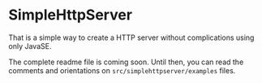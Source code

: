 # SimpleHttpServer
That is a simple way to create a HTTP server without complications using only JavaSE.

The complete readme file is coming soon. Until then, you can read the comments and orientations on `src/simplehttpserver/examples` files.